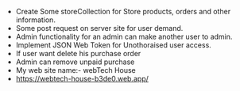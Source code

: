 * Create Some storeCollection for Store  products, orders and other information. 
* Some post request on server site for user demand.
* Admin functionality for an admin can make another user to admin.
* Implement JSON Web Token  for Unothoraised user access.
* If user want delete his purchase order 
* Admin can remove unpaid purchase 
* My web site name:- webTech House
* https://webtech-house-b3de0.web.app/